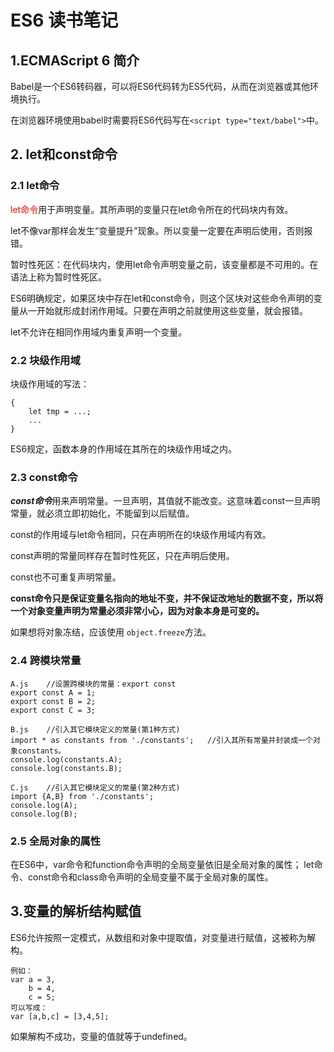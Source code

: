 # ES6 读书笔记 #
## 1.ECMAScript 6 简介 ##
Babel是一个ES6转码器，可以将ES6代码转为ES5代码，从而在浏览器或其他环境执行。

在浏览器环境使用babel时需要将ES6代码写在`<script type="text/babel">`中。


## 2. let和const命令 ##

### 2.1 let命令
<font color=red>let命令</font>用于声明变量。其所声明的变量只在let命令所在的代码块内有效。

let不像var那样会发生“变量提升”现象。所以变量一定要在声明后使用，否则报错。

暂时性死区：在代码块内，使用let命令声明变量之前，该变量都是不可用的。在语法上称为暂时性死区。

ES6明确规定，如果区块中存在let和const命令，则这个区块对这些命令声明的变量从一开始就形成封闭作用域。只要在声明之前就使用这些变量，就会报错。

let不允许在相同作用域内重复声明一个变量。

### 2.2 块级作用域
块级作用域的写法：

	{
		let tmp = ...;
		...
	}
ES6规定，函数本身的作用域在其所在的块级作用域之内。

### 2.3 const命令
***const命令***用来声明常量。一旦声明，其值就不能改变。这意味着const一旦声明常量，就必须立即初始化，不能留到以后赋值。

const的作用域与let命令相同，只在声明所在的块级作用域内有效。

const声明的常量同样存在暂时性死区，只在声明后使用。

const也不可重复声明常量。

**const命令只是保证变量名指向的地址不变，并不保证改地址的数据不变，所以将一个对象变量声明为常量必须非常小心，因为对象本身是可变的。**

如果想将对象冻结，应该使用 `object.freeze`方法。

### 2.4 跨模块常量 
```
A.js	//设置跨模块的常量：export const
export const A = 1;
export const B = 2;
export const C = 3;
```
```
B.js	//引入其它模块定义的常量(第1种方式)
import * as constants from './constants';	//引入其所有常量并封装成一个对象constants。
console.log(constants.A);
console.log(constants.B);  
```
```
C.js	//引入其它模块定义的常量(第2种方式)
import {A,B} from './constants';
console.log(A);
console.log(B);
```

### 2.5 全局对象的属性
在ES6中，var命令和function命令声明的全局变量依旧是全局对象的属性；
let命令、const命令和class命令声明的全局变量不属于全局对象的属性。

## 3.变量的解析结构赋值 ##
ES6允许按照一定模式，从数组和对象中提取值，对变量进行赋值，这被称为解构。
```
例如：
var a = 3,
	b = 4,
	c = 5;
可以写成：
var [a,b,c] = [3,4,5];
```
如果解构不成功，变量的值就等于undefined。


